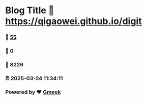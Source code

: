 # Blog Title :link: https://qigaowei.github.io/digit 
### :page_facing_up: [55](https://qigaowei.github.io/digit/tag.html) 
### :speech_balloon: 0 
### :hibiscus: 8226 
### :alarm_clock: 2025-03-24 11:34:11 
### Powered by :heart: [Gmeek](https://github.com/Meekdai/Gmeek)
